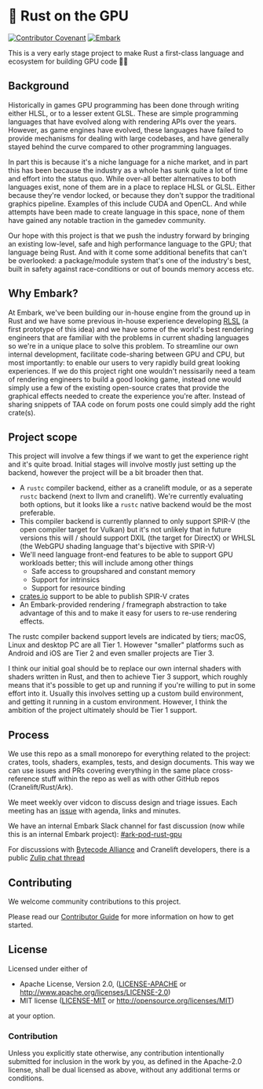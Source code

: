 # 🐉 Rust on the GPU

[![Contributor Covenant](https://img.shields.io/badge/contributor%20covenant-v1.4%20adopted-ff69b4.svg)](CODE_OF_CONDUCT.md)
[![Embark](https://img.shields.io/badge/embark-open%20source-blueviolet.svg)](http://embark.dev)

This is a very early stage project to make Rust a first-class language and ecosystem for building GPU code 🚀🚧

## Background

Historically in games GPU programming has been done through writing either HLSL, or to a lesser extent GLSL. These are simple programming languages that have evolved along with rendering APIs over the years. However, as game engines have evolved, these languages have failed to provide mechanisms for dealing with large codebases, and have generally stayed behind the curve compared to other programming languages.

In part this is because it's a niche language for a niche market, and in part this has been because the industry as a whole has sunk quite a lot of time and effort into the status quo. While over-all better alternatives to both languages exist, none of them are in a place to replace HLSL or GLSL. Either because they're vendor locked, or because they don't suppor the traditional graphics pipeline. Examples of this include CUDA and OpenCL. And while attempts have been made to create language in this space, none of them have gained any notable traction in the gamedev community.

Our hope with this project is that we push the industry forward by bringing an existing low-level, safe and high performance language to the GPU; that language being Rust. And with it come some additional benefits that can't be overlooked: a package/module system that's one of the industry's best, built in safety against race-conditions or out of bounds memory access etc. 

## Why Embark?

At Embark, we've been building our in-house engine from the ground up in Rust and we have some previous in-house experience developing [RLSL](https://github.com/MaikKlein/rlsl) (a first prototype of this idea) and we have some of the world's best rendering engineers that are familiar with the problems in current shading languages so we're in a unique place to solve this problem. To streamline our own internal development, facilitate code-sharing between GPU and CPU, but most importantly: to enable our users to very rapidly build great looking experiences. If we do this project right one wouldn't nessisarily need a team of rendering engineers to build a good looking game, instead one would simply use a few of the existing open-source crates that provide the graphical effects needed to create the experience you're after. Instead of sharing snippets of TAA code on forum posts one could simply add the right crate(s).

## Project scope

This project will involve a few things if we want to get the experience right and it's quite broad. Initial stages will involve mostly just setting up the backend, however the project will be a bit broader then that.

- A `rustc` compiler backend, either as a cranelift module, or as a seperate `rustc` backend (next to llvm and cranelift). We're currently evaluating both options, but it looks like a `rustc` native backend would be the most preferable.
- This compiler backend is currently planned to only support SPIR-V (the open compiler target for Vulkan) but it's not unlikely that in future versions this will / should support DXIL (the target for DirectX) or WHLSL (the WebGPU shading language that's bijective with SPIR-V)
- We'll need language front-end features to be able to support GPU workloads better; this will include among other things
  - Safe access to groupshared and constant memory
  - Support for intrinsics
  - Support for resource binding
- [crates.io](https://crates.io) support to be able to publish SPIR-V crates
- An Embark-provided rendering / framegraph abstraction to take advantage of this and to make it easy for users to re-use rendering effects.

The rustc compiler backend support levels are indicated by tiers; macOS, Linux and desktop PC are all Tier 1. However "smaller" platforms such as Android and iOS are Tier 2 and even smaller projects are Tier 3.

I think our initial goal should be to replace our own internal shaders with shaders written in Rust, and then to achieve Tier 3 support, which roughly means that it's possible to get up and running if you're willing to put in some effort into it. Usually this involves setting up a custom build environment, and getting it running in a custom environment. However, I think the ambition of the project ultimately should be Tier 1 support.

## Process

We use this repo as a small monorepo for everything related to the project: crates, tools, shaders, examples, tests, and design documents. This way we can use issues and PRs covering everything in the same place cross-reference stuff within the repo as well as with other GitHub repos (Cranelift/Rust/Ark).

We meet weekly over vidcon to discuss design and triage issues. Each meeting has an [issue](https://github.com/EmbarkStudios/rust-gpu/issues?q=label%3Ameeting+) with agenda, links and minutes.

We have an internal Embark Slack channel for fast discussion (now while this is an internal Embark project): [#ark-pod-rust-gpu](https://embark-studios.slack.com/archives/C017HE6TV7S)

For discussions with [Bytecode Alliance](https://bytecodealliance.org/) and Cranelift developers, there is a public [Zulip chat thread](https://bytecodealliance.zulipchat.com/#narrow/stream/225524-cranelift-new-backend/topic/spir-v)

## Contributing

We welcome community contributions to this project.

Please read our [Contributor Guide](CONTRIBUTING.md) for more information on how to get started.

## License

Licensed under either of

- Apache License, Version 2.0, ([LICENSE-APACHE](LICENSE-APACHE) or http://www.apache.org/licenses/LICENSE-2.0)
- MIT license ([LICENSE-MIT](LICENSE-MIT) or http://opensource.org/licenses/MIT)

at your option.

### Contribution

Unless you explicitly state otherwise, any contribution intentionally submitted for inclusion in the work by you, as defined in the Apache-2.0 license, shall be dual licensed as above, without any additional terms or conditions.
